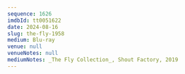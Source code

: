 ```yaml
---
sequence: 1626
imdbId: tt0051622
date: 2024-08-16
slug: the-fly-1958
medium: Blu-ray
venue: null
venueNotes: null
mediumNotes: _The Fly Collection_, Shout Factory, 2019
---
```


